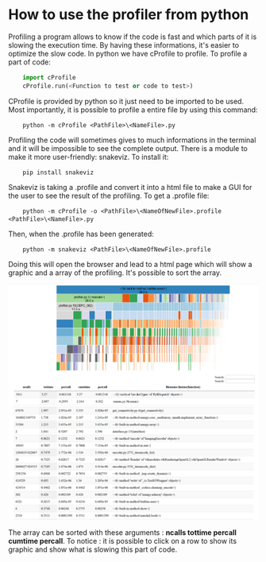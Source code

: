 # How to use the profiler from python

Profiling a program allows to know if the code is fast and which parts of it is slowing the execution time. By having these informations, it's
easier to optimize the slow code. In python we have cProfile to profile. To profile a part of code:

```py
    import cProfile
    cProfile.run(<Function to test or code to test>)
```

CProfile is provided by python so it just need to be imported to be used. Most importantly, it is possible to profile a entire file by using this command:

```
    python -m cProfile <PathFile>\<NameFile>.py
```

Profiling the code will sometimes gives to much informations in the terminal and it will be impossible to see the complete output. There is a module
to make it more user-friendly: snakeviz. To install it:

```
    pip install snakeviz
```

Snakeviz is taking a .profile and convert it into a html file to make a GUI for the user to see the result of the profiling. To get a .profile file:

```
    python -m cProfile -o <PathFile>\<NameOfNewFile>.profile <PathFile>\<NameFile>.py
```

Then, when the .profile has been generated:

```
    python -m snakeviz <PathFile>\<NameOfNewFile>.profile
```

Doing this will open the browser and lead to a html page which will show a graphic and a array of the profiling. It's possible to sort the array.

![](_static/profiler_graphic.png)
![](_static/profiler_array.PNG)

The array can be sorted with these arguments : __ncalls  tottime  percall  cumtime  percall__. To notice : it is possible to click on a row to show its graphic
and show what is slowing this part of code.

